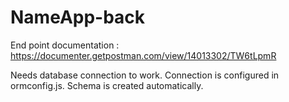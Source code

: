 # NameApp-back

End point documentation : https://documenter.getpostman.com/view/14013302/TW6tLpmR

Needs database connection to work. Connection is configured in ormconfig.js. Schema is created automatically.
